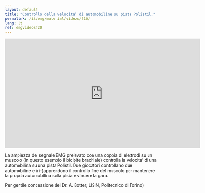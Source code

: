 ```yaml
---
layout: default
title: "Controllo della velocita’ di automobiline su pista Polistil."
permalink: /it/emg/material/videos/f20/
lang: it
ref: emgvideosf20
---
```


<iframe width="640" height="360" src="https://www.youtube.com/embed/i8ibRXE8xVI?rel=0&loop=1&modestbranding=1&playlist=i8ibRXE8xVI" frameborder="0" gesture="media" allow="encrypted-media" allowfullscreen></iframe>

La ampiezza del segnale EMG prelevato con una coppia di elettrodi su un muscolo (in questo esempio il bicipite brachiale) controlla la velocita’ di una automobilina su una pista Polistil. Due giocatori controllano due automobiline e (ri-)apprendono il controllo fine del muscolo per mantenere la propria automobilina sulla pista e vincere la gara.

Per gentile concessione del Dr. A. Botter, LISiN, Politecnico di Torino)